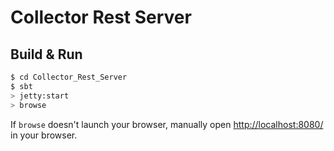 # Collector Rest Server #

## Build & Run ##

```sh
$ cd Collector_Rest_Server
$ sbt
> jetty:start
> browse
```

If `browse` doesn't launch your browser, manually open [http://localhost:8080/](http://localhost:8080/) in your browser.
